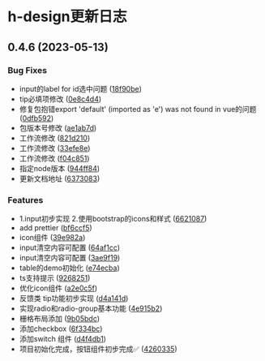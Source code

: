 # h-design更新日志

## 0.4.6 (2023-05-13)


### Bug Fixes

* input的label for id选中问题 ([18f90be](https://github.com/HunterXing/h-design/commit/18f90be56eb295368b60b2ed38972b6e01df4388))
* tip必填项修改 ([0e8c4d4](https://github.com/HunterXing/h-design/commit/0e8c4d4dc3e7db0e88a1ae83715033e332f290bd))
* 修复包抱错export 'default' (imported as 'e') was not found in vue的问题 ([0dfb592](https://github.com/HunterXing/h-design/commit/0dfb59276062069027ea2f6e4b843539779766b2))
* 包版本号修改 ([ae1ab7d](https://github.com/HunterXing/h-design/commit/ae1ab7d5d7e4a45698f59687848d2b453dbbc094))
* 工作流修改 ([821d210](https://github.com/HunterXing/h-design/commit/821d2108c3da0995ec68252db73f787524312d60))
* 工作流修改 ([33efe8e](https://github.com/HunterXing/h-design/commit/33efe8ef9bd2d64ab3e61e5b4077a52b1f1bfc7b))
* 工作流修改 ([f04c851](https://github.com/HunterXing/h-design/commit/f04c8511d105896cf1765199d700279b0939032b))
* 指定node版本 ([944ff84](https://github.com/HunterXing/h-design/commit/944ff8405fd6fa111b5e69f9a0278a5d9a14e151))
* 更新文档地址 ([6373083](https://github.com/HunterXing/h-design/commit/637308336b5bed3c3be9a91450c32f0b0e5b9539))


### Features

* 1.input初步实现 2.使用bootstrap的icons和样式 ([6621087](https://github.com/HunterXing/h-design/commit/66210870e92a402a9c8552e2fe83c43cac54435e))
* add prettier ([bf6ccf5](https://github.com/HunterXing/h-design/commit/bf6ccf55483a102f6ea774d67b69a3767a5e9996))
* icon组件 ([39e982a](https://github.com/HunterXing/h-design/commit/39e982a98bbde4af9d9f70933c777bbe6c66ea68))
* input清空内容可配置 ([64af1cc](https://github.com/HunterXing/h-design/commit/64af1ccac85162f896cc5be21df86d3f3d77732a))
* input清空内容可配置 ([3ae9f19](https://github.com/HunterXing/h-design/commit/3ae9f1943f4eaba8716a821182412d0dc8b37292))
* table的demo初始化 ([e74ecba](https://github.com/HunterXing/h-design/commit/e74ecba344ee050e88c1362b5038b4327f4c7723))
* ts支持提示 ([9268251](https://github.com/HunterXing/h-design/commit/926825199dee817baad0329222004a9ec4e2b194))
* 优化icon组件 ([a2e0c5f](https://github.com/HunterXing/h-design/commit/a2e0c5fd2783cca6c906b938e4779db2b7a0ebc7))
* 反馈类 tip功能初步实现 ([d4a141d](https://github.com/HunterXing/h-design/commit/d4a141df8caac1b0b44ea29320991d3b7abee779))
* 实现radio和radio-group基本功能 ([4e915b2](https://github.com/HunterXing/h-design/commit/4e915b21fe919166dac5f0f8f50365e385f4b82f))
* 栅格布局添加 ([9b05bdc](https://github.com/HunterXing/h-design/commit/9b05bdcf03a3e6e580d43a72fee32c67a3146a26))
* 添加checkbox ([6f334bc](https://github.com/HunterXing/h-design/commit/6f334bc47de68d083c2efcbe5949dc0593649122))
* 添加switch 组件 ([d4f4db1](https://github.com/HunterXing/h-design/commit/d4f4db126def17791e561b87614a2d2f39bf08d3))
* 项目初始化完成，按钮组件初步完成✅ ([4260335](https://github.com/HunterXing/h-design/commit/4260335a76a114eabeb0147b0671ed3d0ffcd855))



